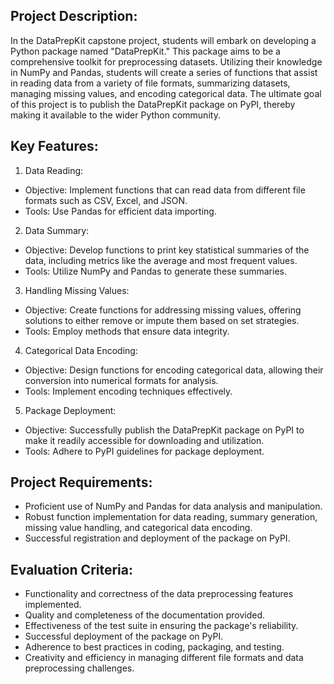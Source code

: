 ## Project Description:
In the DataPrepKit capstone project, students will embark on developing a Python package named "DataPrepKit." This package aims to be a comprehensive toolkit for preprocessing datasets. Utilizing their knowledge in NumPy and Pandas, students will create a series of functions that assist in reading data from a variety of file formats, summarizing datasets, managing missing values, and encoding categorical data. The ultimate goal of this project is to publish the DataPrepKit package on PyPI, thereby making it available to the wider Python community.

## Key Features:

1. Data Reading:
- Objective: Implement functions that can read data from different file formats such as CSV, Excel, and JSON.
- Tools: Use Pandas for efficient data importing.

2. Data Summary:
- Objective: Develop functions to print key statistical summaries of the data, including metrics like the average and most frequent values.
- Tools: Utilize NumPy and Pandas to generate these summaries.

3. Handling Missing Values:
- Objective: Create functions for addressing missing values, offering solutions to either remove or impute them based on set strategies.
- Tools: Employ methods that ensure data integrity.

4. Categorical Data Encoding:
- Objective: Design functions for encoding categorical data, allowing their conversion into numerical formats for analysis.
- Tools: Implement encoding techniques effectively.

5. Package Deployment:
- Objective: Successfully publish the DataPrepKit package on PyPI to make it readily accessible for downloading and utilization.
- Tools: Adhere to PyPI guidelines for package deployment.

## Project Requirements:
- Proficient use of NumPy and Pandas for data analysis and manipulation.
- Robust function implementation for data reading, summary generation, missing value handling, and categorical data encoding.
- Successful registration and deployment of the package on PyPI.

## Evaluation Criteria:
- Functionality and correctness of the data preprocessing features implemented.
- Quality and completeness of the documentation provided.
- Effectiveness of the test suite in ensuring the package's reliability.
- Successful deployment of the package on PyPI.
- Adherence to best practices in coding, packaging, and testing.
- Creativity and efficiency in managing different file formats and data preprocessing challenges.
